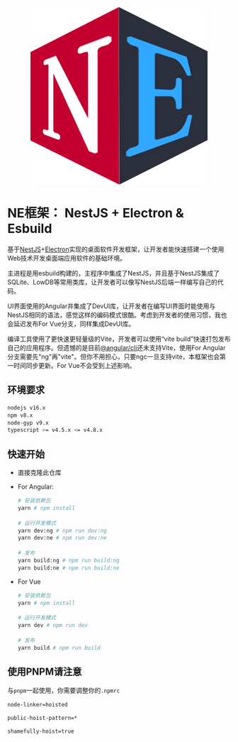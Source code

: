 <p align="center">
    <img width="400" src="./logo.png" alt="logo">
</p>

# NE框架： NestJS + Electron  & Esbuild 

基于[NestJS](https://nestjs.com/)+[Electron](https://www.electronjs.org/)实现的桌面软件开发框架，让开发者能快速搭建一个使用Web技术开发桌面端应用软件的基础环境。

主进程是用esbuild构建的，主程序中集成了NestJS，并且基于NestJS集成了SQLite、LowDB等常用类库，让开发者可以像写NestJS后端一样编写自己的代码。

UI界面使用的Angular并集成了DevUI库，让开发者在编写UI界面时能使用与NestJS相同的语法，感觉这样的编码模式很酷。考虑到开发者的使用习惯，我也会延迟发布For Vue分支，同样集成DevUI库。

编译工具使用了更快速更轻量级的Vite，开发者可以使用“vite build”快速打包发布自己的应用程序。但遗憾的是目前[@angular/cli](https://github.com/angular/angular-cli.git)还未支持Vite，使用For Angular分支需要先"ng"再"vite"。但你不用担心，只要ngc一旦支持vite，本框架也会第一时间同步更新。For Vue不会受到上述影响。

## 环境要求

```bash
nodejs v16.x
npm v8.x
node-gyp v9.x
typescript >= v4.5.x <= v4.8.x
```



## 快速开始

- 直接克隆此仓库

- For Angular: 
  
  ```bash
  # 安装依赖包
  yarn # npm install
  
  # 运行开发模式
  yarn dev:ng # npm run dev:ng
  yarn dev:ne # npm run dev:ne
  
  # 发布
  yarn build:ng # npm run build:ng
  yarn build:ne # npm run build:ne
  ```
  
- For Vue
  
  ```bash
  # 安装依赖包
  yarn # npm install
  
  # 运行开发模式
  yarn dev # npm run dev
  
  # 发布
  yarn build # npm run build
  ```

## 使用PNPM请注意

与`pnpm`一起使用，你需要调整你的`.npmrc`
```
node-linker=hoisted
```
```
public-hoist-pattern=*
```
```
shamefully-hoist=true
```

